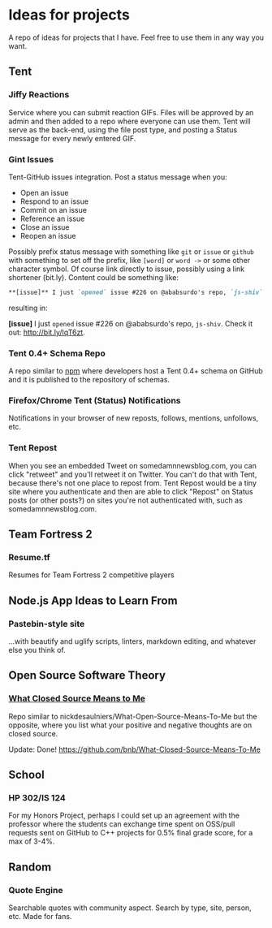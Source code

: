 # Ideas for projects

A repo of ideas for projects that I have. Feel free to use them in any way you want.

## Tent

### Jiffy Reactions
Service where you can submit reaction GIFs. Files will be approved by an admin and then added to a repo where everyone can use them. Tent will serve as the back-end, using the file post type, and posting a Status message for every newly entered GIF.

### Gint Issues
Tent-GitHub issues integration. Post a status message when you: 

* Open an issue
* Respond to an issue
* Commit on an issue
* Reference an issue
* Close an issue
* Reopen an issue

Possibly prefix status message with something like `git` or `issue` or `github` with something to set off the prefix, like `[word]` or `word ->` or some other character symbol. Of course link directly to issue, possibly using a link shortener (bit.ly). Content could be something like:

```markdown
**[issue]** I just `opened` issue #226 on @ababsurdo's repo, `js-shiv`. Check it out: http://bit.ly/IqT6zt.
```

resulting in: 

**[issue]** I just `opened` issue #226 on @ababsurdo's repo, `js-shiv`. Check it out: http://bit.ly/IqT6zt.

### Tent 0.4+ Schema Repo

A repo similar to [npm](npmjs.org) where developers host a Tent 0.4+ schema on GitHub and it is published to the repository of schemas.

### Firefox/Chrome Tent (Status) Notifications

Notifications in your browser of new reposts, follows, mentions, unfollows, etc.

### Tent Repost
When you see an embedded Tweet on somedamnnewsblog.com, you can click "retweet" and you'll retweet it on Twitter. You can't do that with Tent, because there's not one place to repost from. Tent Repost would be a tiny site where you authenticate and then are able to click "Repost" on Status posts (or other posts?) on sites you're not authenticated with, such as somedamnnewsblog.com.

## Team Fortress 2

### Resume.tf
Resumes for Team Fortress 2 competitive players

## Node.js App Ideas to Learn From

### Pastebin-style site
...with beautify and uglify scripts, linters, markdown editing, and whatever else you think of.


## Open Source Software Theory

### [What Closed Source Means to Me](https://github.com/bnb/What-Closed-Source-Means-To-Me)
Repo similar to nickdesaulniers/What-Open-Source-Means-To-Me but the opposite, where you list what your positive and negative thoughts are on closed source.

Update: Done! https://github.com/bnb/What-Closed-Source-Means-To-Me

## School

### HP 302/IS 124
For my Honors Project, perhaps I could set up an agreement with the professor where the students can exchange time spent on OSS/pull requests sent on GitHub to C++ projects for 0.5% final grade score, for a max of 3-4%.

## Random 

### Quote Engine
Searchable quotes with community aspect. Search by type, site, person, etc. Made for fans.
